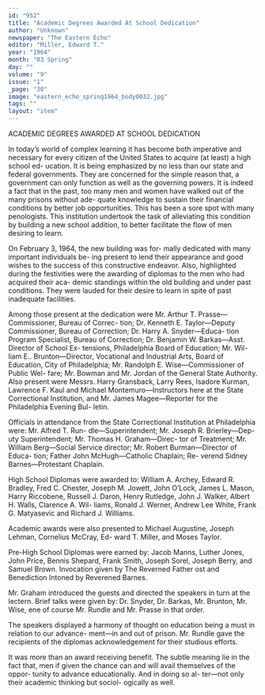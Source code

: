 ```yaml
---
id: "952"
title: "Academic Degrees Awarded At School Dedication"
author: "Unknown"
newspaper: "The Eastern Echo"
editor: "Miller, Edward T."
year: "1964"
month: "03 Spring"
day: ""
volume: "9"
issue: "1"
_page: "30"
image: "eastern_echo_spring1964_body0032.jpg"
tags: ""
layout: "item"
---
```

ACADEMIC DEGREES AWARDED AT SCHOOL DEDICATION

In today’s world of complex learning it has become
both imperative and necessary for every citizen of the
United States to acquire (at least) a high school ed-
ucation. It is being emphasized by no less than our
state and federal governments. They are concerned
for the simple reason that, a government can only
function as well as the governing powers. It is indeed
a fact that in the past, too many men and women
have walked out of the many prisons without ade-
quate knowledge to sustain their financial conditions
by better job opportunities. This has been a sore spot
with many penologists. This institution undertook the
task of alleviating this condition by building a new
school addition, to better facilitate the flow of men
desiring to learn.

On February 3, 1964, the new building was for-
mally dedicated with many important individuals be-
ing present to lend their appearance and good wishes
to the success of this constructive endeavor. Also,
highlighted during the festivities were the awarding
of diplomas to the men who had acquired their aca-
demic standings within the old building and under
past conditions. They were lauded for their desire to
learn in spite of past inadequate facilities.

Among those present at the dedication were Mr.
Arthur T. Prasse—Commissioner, Bureau of Correc-
tion; Dr. Kenneth E. Taylor—Deputy Commissioner,
Bureau of Correction; Dr. Harry A. Snyder—Educa-
tion Program Specialist, Bureau of Correction; Dr.
Benjamin W. Barkas—Asst. Director of School Ex-
tensions, Philadelphia Board of Education; Mr. Wil-
liam E.. Brunton—Director, Vocational and Industrial
Arts, Board of Education, City of Philadelphia; Mr.
Randolph E. Wise—Commissioner of Public Wel-
fare; Mr. Bowman and Mr. Jordan of the General
State Authority. Also present were Messrs. Harry
Gransback, Larry Rees, Isadore Kurman, Lawrence
F. Kaul and Michael Montemuro—Instructors here at
the State Correctional Institution, and Mr. James
Magee—Reporter for the Philadelphia Evening Bul-
letin.

Officials in attendance from the State Correctional
Institution at Philadelphia were: Mr. Alfred T. Run-
dle—Superintendent; Mr. Joseph R. Brierley—Dep-
uty Superintendent; Mr. Thomas H. Graham—Direc-
tor of Treatment; Mr. William Berg—Social Service
director; Mr. Robert Burman—Director of Educa-
tion; Father John McHugh—Catholic Chaplain; Re-
verend Sidney Barnes—Protestant Chaplain.

High School Diplomas were awarded to: William
A. Archey, Edward R. Bradley, Fred C. Chester,
Joseph M. Jowett, John O’Lock, James L. Mason,
Harry Riccobene, Russell J. Daron, Henry Rutledge,
John J. Walker, Albert H. Walls, Clarence A. Wil-
liams, Ronald J. Werner, Andrew Lee White, Frank
G. Matyasevic and Richard J. Williams.

Academic awards were also presented to Michael
Augustine, Joseph Lehman, Cornelius McCray, Ed-
ward T. Miller, and Moses Taylor.

Pre-High School Diplomas were earned by: Jacob
Manns, Luther Jones, John Price, Bennis Shepard,
Frank Smith, Joseph Sorel, Joseph Berry, and Samuel
Brown. Invocation given by The Reverned Father
ost and Benediction Intoned by Reverened
Barnes.

Mr. Graham introduced the guests and directed the
speakers in turn at the lectern. Brief talks were given
by: Dr. Snyder, Dr. Barkas, Mr. Brunton, Mr. Wise,
ene of course Mr. Rundle and Mr. Prasse in that
order.

The speakers displayed a harmony of thought on
education being a must in relation to our advance-
ment—in and out of prison. Mr. Rundle gave the
recipients of the diplomas acknowledgement for their
studious efforts.

It was more than an award receiving benefit. The
subtle meaning lie in the fact that, men if given the
chance can and will avail themselves of the oppor-
tunity to advance educationally. And in doing so al-
ter—not only their academic thinking but sociol-
ogically as well.
